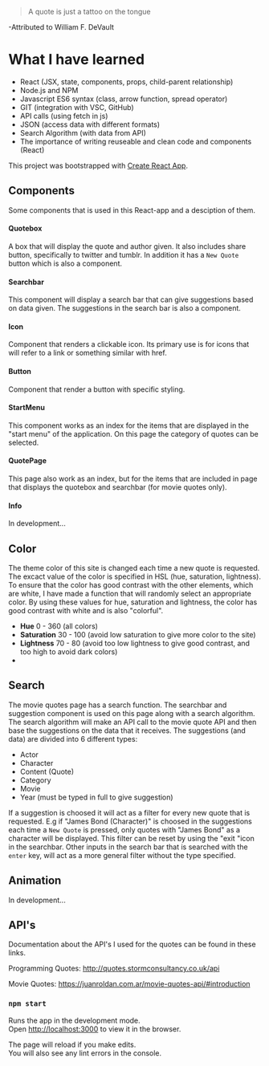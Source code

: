 > A quote is just a tattoo on the tongue

-Attributed to William F. DeVault


# What I have learned

- React (JSX, state, components, props, child-parent relationship)
- Node.js and NPM
- Javascript ES6 syntax (class, arrow function, spread operator)
- GIT (integration with VSC, GitHub)
- API calls (using fetch in js)
- JSON (access data with different formats)
- Search Algorithm (with data from API)
- The importance of writing reuseable and clean code and components (React)

This project was bootstrapped with [Create React App](https://github.com/facebook/create-react-app).

## Components

Some components that is used in this React-app and a desciption of them.

#### Quotebox

A box that will display the quote and author given. It also includes share button, specifically to twitter and tumblr. In addition it has a `New Quote` button which is also a component. 

#### Searchbar 

This component will display a search bar that can give suggestions based on data given. The suggestions in the search bar is also a component. 

#### Icon

Component that renders a clickable icon. Its primary use is for icons that will refer to a link or something similar with href. 

#### Button

Component that render a button with specific styling.

#### StartMenu

This component works as an index for the items that are displayed in the "start menu" of the application. On this page the category of quotes can be selected.

#### QuotePage

This page also work as an index, but for the items that are included in page that displays the quotebox and searchbar (for movie quotes only). 

#### Info

In development...

## Color

The theme color of this site is changed each time a new quote is requested.  The excact value of the color is specified in HSL (hue, saturation, lightness). To ensure that the color has good contrast with the other elements, which are white, I have made a function that will randomly select an appropriate color.  By using these values for hue, saturation and lightness, the color has good contrast with white and is also "colorful".    

- **Hue** 0 - 360 (all colors)
- **Saturation** 30 - 100 (avoid low saturation to give more color to the site)
- **Lightness** 70 - 80 (avoid too low lightness to give good contrast, and too high to avoid dark colors)
- 

## Search

The movie quotes page has a search function. The searchbar and suggestion component is used on this page along with a search algorithm. The search algorithm will make an API call to the movie quote API and then base the suggestions on the data that it receives. The suggestions (and data) are divided into 6 different types:

- Actor
- Character
- Content (Quote)
- Category
- Movie
- Year (must be typed in full to give suggestion)

If a suggestion is choosed it will act as a filter for every new quote that is requested. E.g if "James Bond (Character)" is choosed in the suggestions each time a `New Quote` is pressed, only quotes with "James Bond" as a character will be displayed. This filter can be reset by using the "exit "icon in the searchbar. Other inputs in the search bar that is searched with the `enter` key, will act as a more general filter without the type specified. 



## Animation

In development...



## API's

Documentation about the API's I used for the quotes can be found in these links.

Programming Quotes: http://quotes.stormconsultancy.co.uk/api

Movie Quotes: https://juanroldan.com.ar/movie-quotes-api/#introduction




### `npm start`

Runs the app in the development mode.<br>
Open [http://localhost:3000](http://localhost:3000) to view it in the browser.

The page will reload if you make edits.<br>
You will also see any lint errors in the console.
